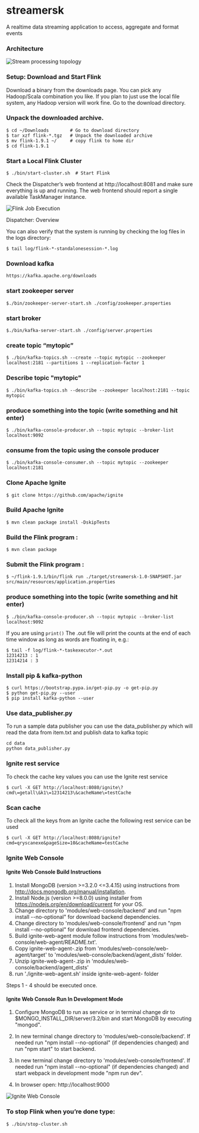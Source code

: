 # streamersk

A realtime data streaming application to access, aggregate and format events

### Architecture

![Stream processing topology](https://github.com/samaitra/streamersk/raw/master/resources/streamersk-extensions.png) 

### Setup: Download and Start Flink

Download a binary from the downloads page. You can pick any Hadoop/Scala combination you like. If you plan to just use the local file system, any Hadoop version will work fine.
Go to the download directory.

### Unpack the downloaded archive.
```
$ cd ~/Downloads        # Go to download directory
$ tar xzf flink-*.tgz   # Unpack the downloaded archive
$ mv flink-1.9.1 ~/     # copy flink to home dir 
$ cd flink-1.9.1
```

### Start a Local Flink Cluster
```
$ ./bin/start-cluster.sh  # Start Flink
```
Check the Dispatcher’s web frontend at http://localhost:8081 and make sure everything is up and running. The web frontend should report a single available TaskManager instance.

![Flink Job Execution](https://github.com/samaitra/streamersk/raw/master/resources/flink_job.png) 

Dispatcher: Overview

You can also verify that the system is running by checking the log files in the logs directory:
```
$ tail log/flink-*-standalonesession-*.log
```

### Download kafka

```
https://kafka.apache.org/downloads
``` 

### start zookeeper server
```
$./bin/zookeeper-server-start.sh ./config/zookeeper.properties
```

### start broker
```
$./bin/kafka-server-start.sh ./config/server.properties 
```

### create topic “mytopic”
```
$ ./bin/kafka-topics.sh --create --topic mytopic --zookeeper localhost:2181 --partitions 1 --replication-factor 1
```

### Describe topic "mytopic"

```
$ ./bin/kafka-topics.sh --describe --zookeeper localhost:2181 --topic mytopic
```

### produce something into the topic (write something and hit enter)
```
$ ./bin/kafka-console-producer.sh --topic mytopic --broker-list localhost:9092
```

### consume from the topic using the console producer
```
$ ./bin/kafka-console-consumer.sh --topic mytopic --zookeeper localhost:2181
```

### Clone Apache Ignite 

```
$ git clone https://github.com/apache/ignite
```

### Build Apache Ignite 

```
$ mvn clean package install -DskipTests
```

### Build the Flink program :
```
$ mvn clean package
```

### Submit the Flink program :
```
$ ~/flink-1.9.1/bin/flink run ./target/streamersk-1.0-SNAPSHOT.jar src/main/resources/application.properties
```

### produce something into the topic (write something and hit enter)
```
$ ./bin/kafka-console-producer.sh --topic mytopic --broker-list localhost:9092
```

If you are using `print()` The .out file will print the counts at the end of each time window as long as words are floating in, e.g.:
```
$ tail -f log/flink-*-taskexecutor-*.out
12314213 : 1
12314214 : 3
```

### Install pip & kafka-python

```
$ curl https://bootstrap.pypa.io/get-pip.py -o get-pip.py
$ python get-pip.py --user
$ pip install kafka-python --user
```

### Use data_publisher.py
To run a sample data publisher you can use the data_publisher.py which will read the data from 
item.txt and publish data to kafka topic

```
cd data
python data_publisher.py
```

### Ignite rest service
To check the cache key values you can use the Ignite rest service 
```
$ curl -X GET http://localhost:8080/ignite\?cmd\=getall\&k1\=12314213\&cacheName\=testCache
```

### Scan cache 
To check all the keys from an Ignite cache the following rest service can be used
```
$ curl -X GET http://localhost:8080/ignite?cmd=qryscanexe&pageSize=10&cacheName=testCache
```

### Ignite Web Console

#### Ignite Web Console Build Instructions

1. Install MongoDB (version >=3.2.0 <=3.4.15) using instructions from http://docs.mongodb.org/manual/installation.
2. Install Node.js (version >=8.0.0) using installer from https://nodejs.org/en/download/current for your OS.
3. Change directory to 'modules/web-console/backend' and
 run "npm install --no-optional" for download backend dependencies.
4. Change directory to 'modules/web-console/frontend' and
 run "npm install --no-optional" for download frontend dependencies.
5. Build ignite-web-agent module follow instructions from 'modules/web-console/web-agent/README.txt'.
6. Copy ignite-web-agent-<version>.zip from 'modules/web-console/web-agent/target'
 to 'modules/web-console/backend/agent_dists' folder.
7. Unzip ignite-web-agent-<version>.zip in 'modules/web-console/backend/agent_dists'
8. run './ignite-web-agent.sh' inside ignite-web-agent-<version> folder 

Steps 1 - 4 should be executed once.

#### Ignite Web Console Run In Development Mode

1. Configure MongoDB to run as service or in terminal change dir to $MONGO_INSTALL_DIR/server/3.2/bin
  and start MongoDB by executing "mongod".

2. In new terminal change directory to 'modules/web-console/backend'.
   If needed run "npm install --no-optional" (if dependencies changed) and run "npm start" to start backend.

3. In new terminal change directory to 'modules/web-console/frontend'.
  If needed run "npm install --no-optional" (if dependencies changed) and start webpack in development mode "npm run dev".

4. In browser open: http://localhost:9000

![Ignite Web Console](https://github.com/samaitra/streamersk/raw/master/resources/ignite_web_console.png) 


### To stop Flink when you’re done type:
```
$ ./bin/stop-cluster.sh
